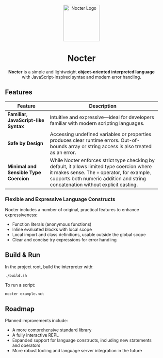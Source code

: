 <p align="center">
  <img src="https://rvo.jp/nocter/icon.svg" alt="Nocter Logo" width="120" height="120">
</p>

<h1 align="center">Nocter</h1>

<p align="center"><strong>Nocter</strong> is a simple and lightweight <strong>object-oriented interpreted language</strong> with JavaScript-inspired syntax and modern error handling.</p>

## Features

| Feature                           | Description |
|-----------------------------------|-------------|
| **Familiar, JavaScript-like Syntax** | Intuitive and expressive—ideal for developers familiar with modern scripting languages. |
| **Safe by Design**                 | Accessing undefined variables or properties produces clear runtime errors. Out-of-bounds array or string access is also treated as an error. |
| **Minimal and Sensible Type Coercion** | While Nocter enforces strict type checking by default, it allows limited type coercion where it makes sense. The `+` operator, for example, supports both numeric addition and string concatenation without explicit casting. |

### Flexible and Expressive Language Constructs

Nocter includes a number of original, practical features to enhance expressiveness:

- Function literals (anonymous functions)
- Inline evaluated blocks with local scope
- Local import and class definitions, usable outside the global scope
- Clear and concise try expressions for error handling

## Build & Run

In the project root, build the interpreter with:

```sh
./build.sh
```

To run a script:

```sh
nocter example.nct
```

## Roadmap

Planned improvements include:

- A more comprehensive standard library
- A fully interactive REPL
- Expanded support for language constructs, including new statements and operators
- More robust tooling and language server integration in the future
